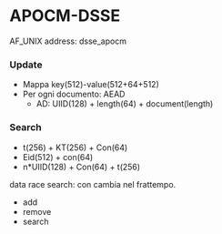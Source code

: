 # APOCM-DSSE


AF_UNIX address: dsse_apocm

### Update
- Mappa key(512)-value(512+64+512)
- Per ogni documento: AEAD
    - AD: UIID(128) + length(64) + document(length)

### Search
- t(256) + KT(256) + Con(64)
- Eid(512) + con(64)
- n*UIID(128) + Con(64) + t(256)


data race search: con cambia nel frattempo.


- add
- remove
- search

